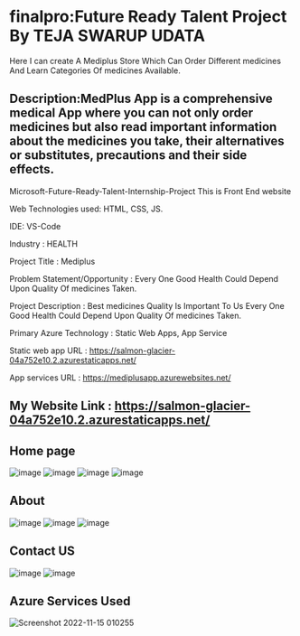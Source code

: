 # finalpro:Future Ready Talent Project By TEJA SWARUP UDATA

Here I can create A Mediplus Store Which Can Order Different medicines And Learn Categories Of medicines Available.

## Description:MedPlus App is a comprehensive medical App where you can not only order medicines but also read important information about the medicines you take, their alternatives or substitutes, precautions and their side effects.

Microsoft-Future-Ready-Talent-Internship-Project This is Front End website

Web Technologies used: HTML, CSS, JS.

IDE: VS-Code

Industry : HEALTH

Project Title : Mediplus

Problem Statement/Opportunity : Every One Good Health Could Depend Upon Quality Of medicines Taken.

Project Description : Best medicines Quality Is Important To Us Every One Good Health Could Depend Upon Quality Of medicines Taken.

Primary Azure Technology : Static Web Apps, App Service

Static web app URL : https://salmon-glacier-04a752e10.2.azurestaticapps.net/

App services URL : https://mediplusapp.azurewebsites.net/
 
## My Website Link : https://salmon-glacier-04a752e10.2.azurestaticapps.net/

## Home page
![image](https://user-images.githubusercontent.com/111041131/198127568-d3e842b9-1810-4995-b3dc-621bfcd7e1d9.png)
![image](https://user-images.githubusercontent.com/111041131/198127783-65fbfe2d-6af5-4ec3-b5bd-fa43e2cce666.png)
![image](https://user-images.githubusercontent.com/111041131/198127857-28aa741a-73af-4a83-976a-f3c5408b918b.png)
![image](https://user-images.githubusercontent.com/111041131/198128451-167017bb-97d9-454a-abbc-af61d830a5f2.png)

## About
![image](https://user-images.githubusercontent.com/111041131/198127997-839f9e2b-0985-4438-8e44-161a48311906.png)
![image](https://user-images.githubusercontent.com/111041131/198128084-16d23c65-a127-45e1-b3bf-7ded94c12bac.png)
![image](https://user-images.githubusercontent.com/111041131/198128451-167017bb-97d9-454a-abbc-af61d830a5f2.png)

## Contact US
![image](https://user-images.githubusercontent.com/111041131/198128310-8623d0e8-699e-486e-a499-1de8e82e90dc.png)
![image](https://user-images.githubusercontent.com/111041131/198128451-167017bb-97d9-454a-abbc-af61d830a5f2.png)

## Azure Services Used
![Screenshot 2022-11-15 010255](https://user-images.githubusercontent.com/111041131/201749618-30c2b12d-771c-4ffe-874c-e4831ef939b1.png)

